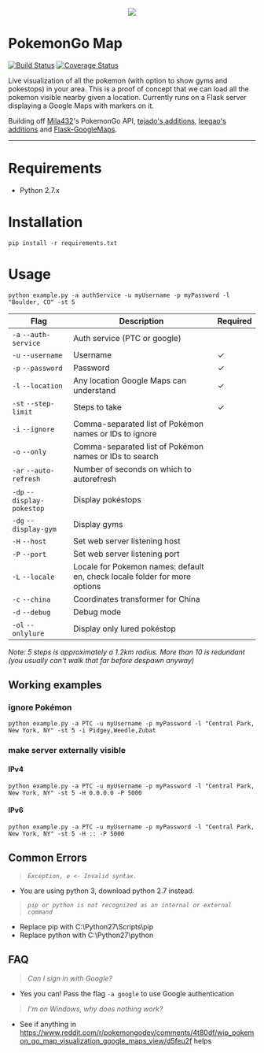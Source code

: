 <p align="center">
<img src="https://cloud.githubusercontent.com/assets/7145349/16916971/6bd3343a-4cb4-11e6-86cc-e3bc9399a9b0.png">
</p>

# PokemonGo Map

[![Build Status](https://travis-ci.org/AHAAAAAAA/PokemonGo-Map.svg?branch=master)](https://travis-ci.org/AHAAAAAAA/PokemonGo-Map)  [![Coverage Status](https://coveralls.io/repos/github/AHAAAAAAA/PokemonGo-Map/badge.svg?branch=master)](https://coveralls.io/github/AHAAAAAAA/PokemonGo-Map?branch=master)

Live visualization of all the pokemon (with option to show gyms and pokestops) in your area. This is a proof of concept that we can load all the pokemon visible nearby given a location. Currently runs on a Flask server displaying a Google Maps with markers on it.

Building off [Mila432](https://github.com/Mila432/Pokemon_Go_API)'s PokemonGo API, [tejado's additions](https://github.com/tejado/pokemongo-api-demo), [leegao's additions](https://github.com/leegao/pokemongo-api-demo/tree/simulation) and [Flask-GoogleMaps](https://github.com/rochacbruno/Flask-GoogleMaps).

---

# Requirements
* Python 2.7.x

# Installation
`pip install -r requirements.txt`

# Usage
`python example.py -a authService -u myUsername -p myPassword -l "Boulder, CO" -st 5`

| Flag                       | Description                                            | Required |
|----------------------------|--------------------------------------------------------|----------|
| `-a` `--auth-service`      | Auth service (PTC or google)                           |          |
| `-u` `--username`          | Username                                               | ✓        |
| `-p` `--password`          | Password                                               | ✓        |
| `-l` `--location`          | Any location Google Maps can understand                | ✓        |
| `-st` `--step-limit`       | Steps to take                                          | ✓        |
| `-i` `--ignore`            | Comma-separated list of Pokémon names or IDs to ignore |          |
| `-o` `--only`              | Comma-separated list of Pokémon names or IDs to search |          |
| `-ar` `--auto-refresh`     | Number of seconds on which to autorefresh              |          |
| `-dp` `--display-pokestop` | Display pokéstops                                      |          |
| `-dg` `--display-gym`      | Display gyms                                           |          |
| `-H` `--host`              | Set web server listening host                          |          |
| `-P` `--port`              | Set web server listening port                          |          |
| `-L` `--locale`            | Locale for Pokemon names: default en, check locale folder for more options |          |
| `-c` `--china`             | Coordinates transformer for China                      |          |
| `-d` `--debug`             | Debug mode                                             |          |
| `-ol` `--onlylure`         | Display only lured pokéstop                            |          |

_Note:
5 steps is approximately a 1.2km radius. More than 10 is redundant (you usually can't walk that far before despawn anyway)_

## Working examples
### ignore Pokémon
`python example.py -a PTC -u myUsername -p myPassword -l "Central Park, New York, NY" -st 5 -i Pidgey,Weedle,Zubat`

### make server externally visible
#### IPv4
`python example.py -a PTC -u myUsername -p myPassword -l "Central Park, New York, NY" -st 5 -H 0.0.0.0 -P 5000`
#### IPv6
`python example.py -a PTC -u myUsername -p myPassword -l "Central Park, New York, NY" -st 5 -H :: -P 5000`

## Common Errors
> _`Exception, e <- Invalid syntax.`_

* You are using python 3, download python 2.7 instead.

> _`pip or python is not recognized as an internal or external command`_

* Replace pip with C:\Python27\Scripts\pip
* Replace python with C:\Python27\python

## FAQ
> _Can I sign in with Google?_

* Yes you can! Pass the flag `-a google` to use Google authentication

> _I'm on Windows, why does nothing work?_

* See if anything in https://www.reddit.com/r/pokemongodev/comments/4t80df/wip_pokemon_go_map_visualization_google_maps_view/d5feu2f helps
